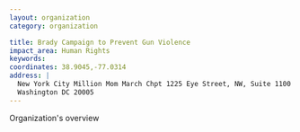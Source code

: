 ```yaml
---
layout: organization
category: organization

title: Brady Campaign to Prevent Gun Violence
impact_area: Human Rights
keywords: 
coordinates: 38.9045,-77.0314
address: |
  New York City Million Mom March Chpt 1225 Eye Street, NW, Suite 1100
  Washington DC 20005
---
```

Organization's overview
